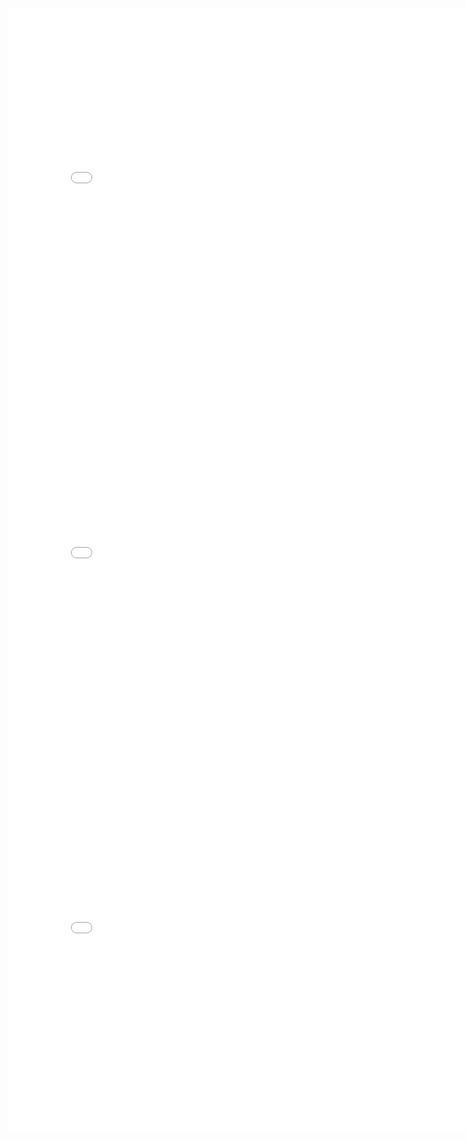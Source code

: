
<iframe src='./snow-map.html' width=800 height=600 frameBorder=0></iframe>

<iframe src='./galton-fig.html' width=800 height=600 frameBorder=0></iframe>

<iframe src='./france-fig.html' width=800 height=600 frameBorder=0></iframe>




